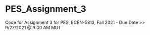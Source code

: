 # PES_Assignment_3
Code for Assignment 3 for PES, ECEN-5813, Fall 2021 - Due Date >> 9/27/2021 @ 9:00 AM MDT

